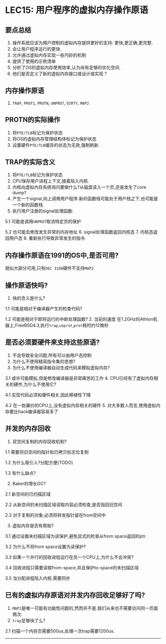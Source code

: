 # LEC15: 用户程序的虚拟内存操作原语

## 要点总结
1. 操作系统应该为用户控制的虚拟内存提供更好的支持: 更快,更正确,更完整.
2. 会让用户程序运行的更快.
3. 允许通过虚拟内存实现一些巧妙的机制
4. 提供了使用的示例清单
5. 分析了OS的虚拟内存使用效率,认为尚有足够的优化空间.
6. 他们是否定义了新的虚拟内存接口或设计或实现？

## 内存操作原语
1. `TRAP`, `PROT1`, `PROTN`, `UNPROT`, `DIRTY`, `MAP2`

## PROTN的实际操作
1. 将`PTE/TLB`标记为保护状态
2. 将OS的虚拟内存管理结构体标记为保护状态
3. 设置硬件`PTE/TLB`缓存的状态为无效,强制刷新.

## TRAP的实际含义
1. 将`PTE/TLB`标记为保护状态
2. CPU保存用户进程上下文,接着陷入内核.
3. 内核向虚拟内存系统询问要做什么?从磁盘读入一个页,还是发生了core dump?
4. 产生一个signal,向上调用用户程序.新的函数栈可能处于用户栈之下,也可能是一个新的函数栈.
5. 执行用户注册的signal处理函数:

  5.1 可能是调用`UNPROT`取消特定页的保护

  5.2 也可能去修改发生异常的内存地址
6. signal处理函数返回内核态
7. 内核态返回用户态
8. 重新执行导致异常发生的指令

## 内存操作原语在1991的OS中,是否可用?
貌似大部分可用,只有`DEC 3100`硬件不支持`MAP2`.

## 操作原语快吗?
1. 快的含义是什么?

  1.1 可能是相对于编译器产生的检查代码?

  1.2 可能是相对于即将运行的中断处理函数?
2. 当前的速度
  在1.2GHz的Athlon机器上,FreeBSD4.3,执行`trap`,`unprot`,`prot`耗时约12微秒

## 是否必须要硬件来支持这些原语?
1. 不会导致安全问题,所有可以由用户态控制
2. 为什么不使用精简指令集的思想?
3. 为什么不使用编译器自动生成代码来模拟虚拟内存?

  3.1 或许可能模拟,但是修改编译器是非常痛苦的工作
4. CPU已经有了虚拟内存相关的硬件,为什么不使用它?

  4.1 实现代码必须和硬件相关,因此移植性下降

  4.2 在一些廉价的CPU上,没有虚拟内存相关的硬件
5. 对大多数人而言,使用虚拟内存要比hack编译器容易多了

## 并发的内存回收
1. 双空间复制的内存回收机制?

  1.1 需要将旧空间的指针和已拷贝标志位复制

  1.2 为什么吸引人?分配方便(TODO)

  1.3 有什么缺点?

2. Baker的增长GC?

  2.1 新空间的已扫描区域

  2.2 从新空间的未扫描区域读取内容必须检查,是否指回旧空间

  2.3 对于复制的对象,必须将转发指针留在from空间中

3. 虚拟内存是否有帮助?

  3.1 通过设置未扫描区域为读保护,避免显式的检查从from space返回的ptr.

  3.2 为什么不将from space设置为读保护?

  3.3 如果一个并行的回收进程运行在另一个CPU上,为什么不会冲突?

  3.4 回收进程只需要读取from-space,并且保护to-space的未扫描区域

  3.5 当分配进程陷入内核,需要同步

## 已有的虚拟内存原语对并发内存回收足够好了吗?
1. `MAP2`是唯一可能有功能性问题的,然而并不是.我们从来也不需要访问同一页面两次.
2. `trap`足够快了么?

  2.1 扫描一个内存页需要500us,处理一次trap需要1200us.


































---
